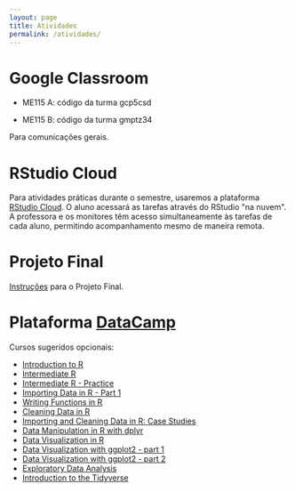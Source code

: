 ```yaml
---
layout: page
title: Atividades
permalink: /atividades/
---
```




# Google Classroom

* ME115 A: código da turma gcp5csd

* ME115 B: código da turma gmptz34

Para comunicações gerais.

# RStudio Cloud

Para atividades práticas durante o semestre, usaremos a plataforma [RStudio Cloud](https://rstudio.cloud/). O aluno acessará as tarefas através do RStudio "na nuvem". A professora e os monitores têm acesso simultaneamente às tarefas de cada aluno, permitindo acompanhamento mesmo de maneira remota.   

# Projeto Final

[Instruções](Projeto/ProjetoFinal.html) para o Projeto Final.


# Plataforma [DataCamp](https://www.datacamp.com)

Cursos sugeridos opcionais:

* [Introduction to R](https://www.datacamp.com/courses/free-introduction-to-r)
* [Intermediate R](https://www.datacamp.com/courses/intermediate-r)
* [Intermediate R - Practice](https://www.datacamp.com/courses/intermediate-r-practice)
* [Importing Data in R - Part 1](https://www.datacamp.com/courses/importing-data-in-r-part-1)
* [Writing Functions in R](https://www.datacamp.com/courses/writing-functions-in-r)
* [Cleaning Data in R](https://www.datacamp.com/courses/cleaning-data-in-r)
* [Importing and Cleaning Data in R: Case Studies](https://www.datacamp.com/courses/importing-cleaning-data-in-r-case-studies)
* [Data Manipulation in R with dplyr](https://www.datacamp.com/courses/dplyr-data-manipulation-r-tutorial)
* [Data Visualization in R](https://www.datacamp.com/courses/data-visualization-in-r)
* [Data Visualization with ggplot2 - part 1](https://www.datacamp.com/courses/data-visualization-with-ggplot2-1)
* [Data Visualization with ggplot2 - part 2](https://www.datacamp.com/courses/data-visualization-with-ggplot2-2)
* [Exploratory Data Analysis](https://www.datacamp.com/courses/exploratory-data-analysis)
* [Introduction to the Tidyverse](https://www.datacamp.com/courses/introduction-to-the-tidyverse)

